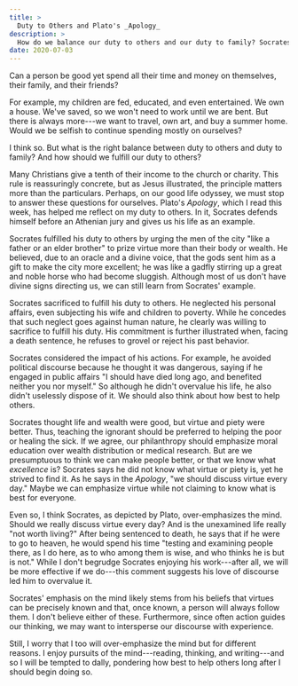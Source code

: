 ```yaml
---
title: >
  Duty to Others and Plato's _Apology_
description: >
  How do we balance our duty to others and our duty to family? Socrates' life, as presented in Plato's _Apology_, provides material for reflection.
date: 2020-07-03
---
```


Can a person be good yet spend all their time and money on themselves, their family, and their friends?

For example, my children are fed, educated, and even entertained. We own a house. We've saved, so we won't need to work until we are bent. But there is always more---we want to travel, own art, and buy a summer home. Would we be selfish to continue spending mostly on ourselves?

I think so. But what is the right balance between duty to others and duty to family? And how should we fulfill our duty to others?

Many Christians give a tenth of their income to the church or charity. This rule is reassuringly concrete, but as Jesus illustrated, the principle matters more than the particulars. Perhaps, on our good life odyssey, we must stop to answer these questions for ourselves. Plato's _Apology_, which I read this week, has helped me reflect on my duty to others. In it, Socrates defends himself before an Athenian jury and gives us his life as an example.

Socrates fulfilled his duty to others by urging the men of the city "like a father or an elder brother" to prize virtue more than their body or wealth. He believed, due to an oracle and a divine voice, that the gods sent him as a gift to make the city more excellent; he was like a gadfly stirring up a great and noble horse who had become sluggish. Although most of us don't have divine signs directing us, we can still learn from Socrates' example.

Socrates sacrificed to fulfill his duty to others. He neglected his personal affairs, even subjecting his wife and children to poverty. While he concedes that such neglect goes against human nature, he clearly was willing to sacrifice to fulfill his duty.  His commitment is further illustrated when, facing a death sentence, he refuses to grovel or reject his past behavior.

Socrates considered the impact of his actions. For example, he avoided political discourse because he thought it was dangerous, saying if he engaged in public affairs "I should have died long ago, and benefited neither you nor myself." So although he didn't overvalue his life, he also didn't uselessly dispose of it. We should also think about how best to help others.

Socrates thought life and wealth were good, but virtue and piety were better. Thus, teaching the ignorant should be preferred to helping the poor or healing the sick. If we agree, our philanthropy should emphasize moral education over wealth distribution or medical research. But are we presumptuous to think we can make people better, or that we know what _excellence_ is? Socrates says he did not know what virtue or piety is, yet he strived to find it. As he says in the _Apology_, "we should discuss virtue every day." Maybe we can emphasize virtue while not claiming to know what is best for everyone.

Even so, I think Socrates, as depicted by Plato, over-emphasizes the mind. Should we really discuss virtue every day? And is the unexamined life really "not worth living?" After being sentenced to death, he says that if he were to go to heaven, he would spend his time "testing and examining people there, as I do here, as to who among them is wise, and who thinks he is but is not." While I don't begrudge Socrates enjoying his work---after all, we will be more effective if we do---this comment suggests his love of discourse led him to overvalue it.

Socrates' emphasis on the mind likely stems from his beliefs that virtues can be precisely known and that, once known, a person will always follow them. I don't believe either of these. Furthermore, since often action guides our thinking, we may want to intersperse our discourse with experience.

Still, I worry that I too will over-emphasize the mind but for different reasons. I enjoy pursuits of the mind---reading, thinking, and writing---and so I will be tempted to dally, pondering how best to help others long after I should begin doing so.
